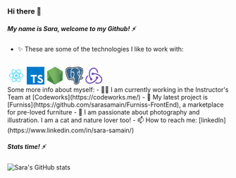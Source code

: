 ### Hi there 👋

<!--
**sarasamain/sarasamain** is a ✨ _special_ ✨ repository because its `README.md` (this file) appears on your GitHub profile.
-->

##### My name is Sara, welcome to my Github! ⚡ 

- ✨ These are some of the technologies I like to work with:
</br>
<code><img height="40" alt="React" src="https://raw.githubusercontent.com/github/explore/80688e429a7d4ef2fca1e82350fe8e3517d3494d/topics/react/react.png"></code>
<code><img height="40" alt="Typescript" src="https://raw.githubusercontent.com/github/explore/80688e429a7d4ef2fca1e82350fe8e3517d3494d/topics/typescript/typescript.png"></code>
<code><img height="40" alt="nodeJs" src="https://raw.githubusercontent.com/github/explore/80688e429a7d4ef2fca1e82350fe8e3517d3494d/topics/nodejs/nodejs.png"></code>
<code><img height="40" alt="Postgres" src="https://raw.githubusercontent.com/github/explore/80688e429a7d4ef2fca1e82350fe8e3517d3494d/topics/postgresql/postgresql.png"></code>
<code><img height="40" alt="Redux" src="https://raw.githubusercontent.com/github/explore/80688e429a7d4ef2fca1e82350fe8e3517d3494d/topics/redux/redux.png"></code>

</br>
Some more info about myself:
- 👩‍💻 I am currently working in the Instructor's Team at [Codeworks](https://codeworks.me/)
- 🔭 My latest project is [Furniss](https://github.com/sarasamain/Furniss-FrontEnd), a marketplace for pre-loved furniture
- 💬 I am passionate about photography and illustration. I am a cat and nature lover too! 
- 📫 How to reach me: [linkedIn](https://www.linkedin.com/in/sara-samain/)

##### Stats time! ⚡ 
![Sara's GitHub stats](https://github-readme-stats.vercel.app/api?username=sarasamain&count_private=true&show_icons=true&theme=radical)
